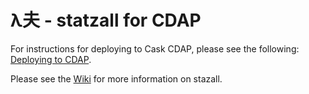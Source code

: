 # λ夫 - statzall  for CDAP
For instructions for deploying to Cask CDAP, please see the following: [Deploying to CDAP](http://docs.cdap.io/cdap/current/en/developers-manual/getting-started/building-apps.html).

Please see the [Wiki](../../../wiki) for more information on stazall.
